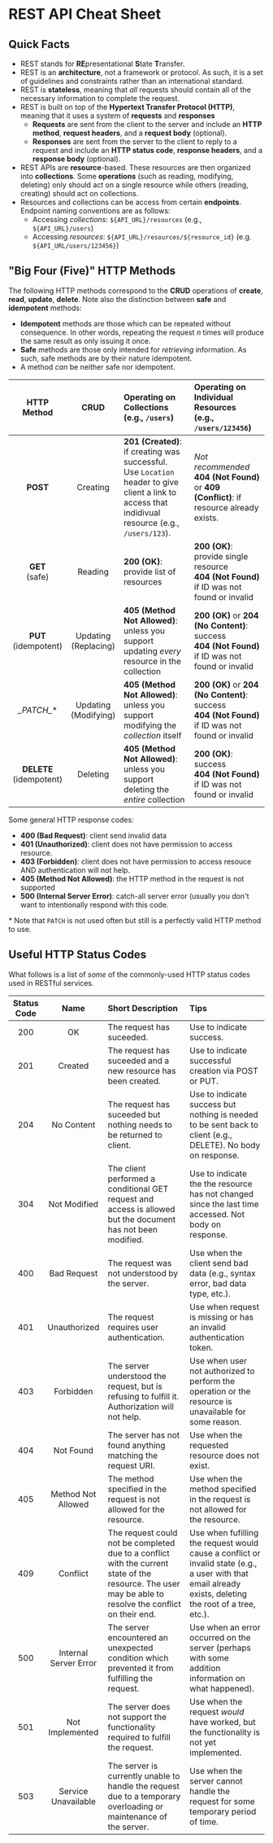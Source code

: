 # REST API Cheat Sheet

## Quick Facts

 * REST stands for **RE**presentational **S**tate **T**ransfer. 
 * REST is an **architecture**, not a framework or protocol. As such, it is a set of guidelines and constraints rather than an international standard.
 * REST is **stateless**, meaning that _all_ requests should contain all of the necessary information to complete the request.
 * REST is built on top of the **Hypertext Transfer Protocol (HTTP)**, meaning that it uses a system of **requests** and **responses**
   * **Requests** are sent from the client to the server and include an **HTTP method**, **request headers**, and a **request body** (optional).
   * **Responses** are sent from the server to the client to reply to a request and include an **HTTP status code**, **response headers**, and a **response body** (optional).
 * REST APIs are **resource**-based. These resources are then organized into **collections**. Some **operations** (such as reading, modifying, deleting) only should act on a single resource while others (reading, creating) should act on collections.
 * Resources and collections can be access from certain **endpoints**. Endpoint naming conventions are as follows:
   * Accessing _collections_: `${API_URL}/resources` (e.g., `${API_URL}/users`)
   * Accessing _resources_: `${API_URL}/resources/${resource_id}` (e.g. `${API_URL/users/123456}`)
   
## "Big Four (Five)" HTTP Methods

The following HTTP methods correspond to the **CRUD** operations of **create**, **read**, **update**, **delete**.
Note also the distinction between **safe** and **idempotent** methods:
 * **Idempotent** methods are those which can be repeated without consequence. In other words, repeating the request _n_ times will produce the same result as only issuing it once.
 * **Safe** methods are those only intended for _retrieving_ information. As such, safe methods are by their nature idempotent.
 * A method _can_ be neither safe nor idempotent.

| HTTP Method | CRUD | Operating on Collections<br/>(e.g., `/users`) | Operating on Individual Resources<br/>(e.g., `/users/123456`) |
| :---: | :---: | :--- | :--- |
| **POST**  | Creating  | **201 (Created)**: if creating was successful. <br/>Use `Location` header to give client a link to access that indidivual resource (e.g., `/users/123`). | _Not recommended_<br/>**404 (Not Found)** or **409 (Conflict)**: if resource already exists. |
| **GET**<br/>(safe)  | Reading | **200 (OK)**: provide list of resources | **200 (OK)**: provide single resource<br/>**404 (Not Found)** if ID was not found or invalid |
| **PUT**<br/>(idempotent) | Updating<br/>(Replacing) | **405 (Method Not Allowed)**: unless you support updating _every_ resource in the collection | **200 (OK)** or **204 (No Content)**: success<br/>**404 (Not Found)** if ID was not found or invalid |
| **_PATCH*_** | Updating<br/>(Modifying) | **405 (Method Not Allowed)**: unless you support modifying the _collection_ itself | **200 (OK)** or **204 (No Content)**: success<br/>**404 (Not Found)** if ID was not found or invalid |
| **DELETE**<br/>(idempotent) | Deleting | **405 (Method Not Allowed)**: unless you support deleting the _entire_ collection | **200 (OK)**: success<br/>**404 (Not Found)** if ID was not found or invalid |

Some general HTTP response codes:
 * **400 (Bad Request)**: client send invalid data
 * **401 (Unauthorized)**: client does not have permission to access resource.
 * **403 (Forbidden)**: client does not have permission to access resouce AND authentication will not help.
 * **405 (Method Not Allowed)**: the HTTP method in the request is not supported
 * **500 (Internal Server Error)**: catch-all server error (usually you don't want to intentionally respond with this code.

\* Note that `PATCH` is not used often but still is a perfectly valid HTTP method to use.

## Useful HTTP Status Codes

What follows is a list of _some_ of the commonly-used HTTP status codes used in RESTful services.

| Status Code | Name | Short Description | Tips |
| :---: | :---: | :--- | :--- |
| 200 | OK | The request has suceeded. | Use to indicate success. |
| 201 | Created | The request has suceeded and a new resource has been created. | Use to indicate successful creation via POST or PUT. |
| 204 | No Content | The request has suceeded but nothing needs to be returned to client. | Use to indicate success but nothing is needed to be sent back to client (e.g., DELETE). No body on response. |
| 304 | Not Modified | The client performed a conditional GET request and access is allowed but the document has not been modified. | Use to indicate the the resource has not changed since the last time accessed. Not body on response. |
| 400 | Bad Request | The request was not understood by the server. | Use when the client send bad data (e.g., syntax error, bad data type, etc.). |
| 401 | Unauthorized | The request requires user authentication. | Use when request is missing or has an invalid authentication token. | 
| 403 | Forbidden | The server understood the request, but is refusing to fulfill it. Authorization will not help. | Use when user not authorized to perform the operation or the resource is unavailable for some reason. | 
| 404 | Not Found | The server has not found anything matching the request URI. | Use when the requested resource does not exist. |
| 405 | Method Not Allowed | The method specified in the request is not allowed for the resource. | Use when the method specified in the request is not allowed for the resource. |
| 409 | Conflict | The request could not be completed due to a conflict with the current state of the resource. The user may be able to resolve the conflict on their end. | Use when fufilling the request would cause a conflict or invalid state (e.g., a user with that email already exists, deleting the root of a tree, etc.). |
| 500 | Internal Server Error | The server encountered an unexpected condition which prevented it from fulfilling the request. | Use when an error occurred on the server (perhaps with some addition information on what happened). | 
| 501 | Not Implemented | The server does not support the functionality required to fulfill the request. | Use when the request _would_ have worked, but the functionality is not yet implemented.
| 503 | Service Unavailable | The server is currently unable to handle the request due to a temporary overloading or maintenance of the server. | Use when the server cannot handle the request for some temporary period of time. | 
